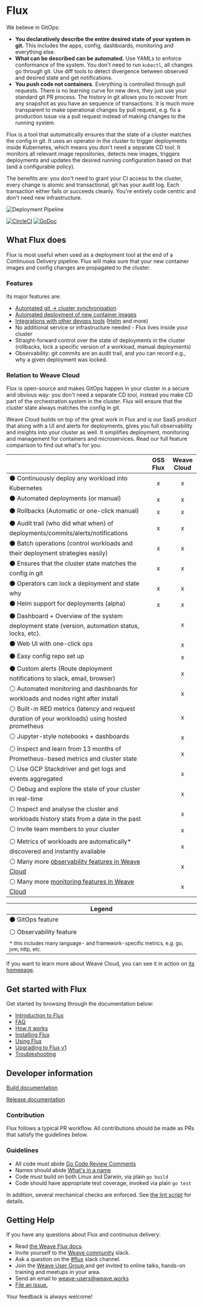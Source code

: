 # Flux

We believe in GitOps:

- **You declaratively describe the entire desired state of your
  system in git.** This includes the apps, config, dashboards,
  monitoring and everything else.
- **What can be described can be automated.** Use YAMLs to enforce
  conformance of the system. You don't need to run `kubectl`, all changes go
  through git. Use diff tools to detect divergence between observed and
  desired state and get notifications.
- **You push code not containers.** Everything is controlled through
  pull requests. There is no learning curve for new devs, they just use
  your standard git PR process. The history in git allows you to recover
  from any snapshot as you have an sequence of transactions. It is much
  more transparent to make operational changes by pull request, e.g.
  fix a production issue via a pull request instead of making changes to
  the running system.

Flux is a tool that automatically ensures that the state of a cluster
matches the config in git. It uses an operator in the cluster to trigger
deployments inside Kubernetes, which means you don't need a separate CD tool.
It monitors all relevant image repositories, detects new images, triggers
deployments and updates the desired running configuration based on that
(and a configurable policy).

The benefits are: you don't need to grant your CI access to the cluster, every
change is atomic and transactional, git has your audit log. Each transaction
either fails or succeeds cleanly. You're entirely code centric and don't need
new infrastructure.

![Deployment Pipeline](site/images/deployment-pipeline.png)

[![CircleCI](https://circleci.com/gh/weaveworks/flux.svg?style=svg)](https://circleci.com/gh/weaveworks/flux)
[![GoDoc](https://godoc.org/github.com/weaveworks/flux?status.svg)](https://godoc.org/github.com/weaveworks/flux)

## What Flux does

Flux is most useful when used as a deployment tool at the end of a
Continuous Delivery pipeline. Flux will make sure that your new
container images and config changes are propagated to the cluster.

### Features

Its major features are:

- [Automated git → cluster synchronisation](/site/introduction.md#automated-git-cluster-synchronisation)
- [Automated deployment of new container images](/site/introduction.md#automated-deployment-of-new-container-images)
- [Integrations with other devops tools](/site/introduction.md#integrations-with-other-devops-tools) ([Helm](/site/helm/helm-integration.md) and more)
- No additional service or infrastructure needed - Flux lives inside your
  cluster
- Straight-forward control over the state of deployments in the
  cluster (rollbacks, lock a specific version of a workload, manual
  deployments)
- Observability: git commits are an audit trail, and you can record
  e.g., why a given deployment was locked.

### Relation to Weave Cloud

Flux is open-source and makes GitOps happen in your cluster in a secure and
obvious way: you don't need a separate CD tool, instead you make CD part of
the orchestration system in the cluster. Flux will ensure that the cluster
state always matches the config in git.

Weave Cloud builds on top of the great work in Flux and is our SaaS product
that along with a UI and alerts for deployments, gives you full
observability and insights into your cluster as well. It simplifies
deployment, monitoring and management for containers and microservices.
Read our full feature comparison to find out what's for you.

|                                                                                                         | OSS Flux | Weave Cloud |
| ------------------------------------------------------------------------------------------------------- |:--------:|:-----------:|
| &#x026AB; Continuously deploy any workload into Kubernetes                                              | x        | x           |
| &#x026AB; Automated deployments (or manual)                                                             | x        | x           |
| &#x026AB; Rollbacks (Automatic or one-click manual)                                                     | x        | x           |
| &#x026AB; Audit trail (who did what when) of deployments/commits/alerts/notifications                   | x        | x           |
| &#x026AB; Batch operations (control workloads and their deployment strategies easily)                   | x        | x           |
| &#x026AB; Ensures that the cluster state matches the config in git                                      | x        | x           |
| &#x026AB; Operators can lock a deployment and state why                                                 | x        | x           |
| &#x026AB; Helm support for deployments (alpha)                                                          | x        | x           |
| &#x026AB; Dashboard + Overview of the system deployment state (version, automation status, locks, etc). |          | x           |
| &#x026AB; Web UI with one-click ops                                                                     |          | x           |
| &#x026AB; Easy config repo set up                                                                       |          | x           |
| &#x026AB; Custom alerts (Route deployment notifications to slack, email, browser)                       |          | x           |
| &#x026AA; Automated monitoring and dashboards for workloads and nodes right after install               |          | x           |
| &#x026AA; Built-in RED metrics (latency and request duration of your workloads) using hosted prometheus |          | x           |
| &#x026AA; Jupyter-style notebooks + dashboards                                                          |          | x           |
| &#x026AA; Inspect and learn from 13 months of Prometheus-based metrics and cluster state                |          | x           |
| &#x026AA; Use GCP Stackdriver and get logs and events aggregated                                        |          | x           |
| &#x026AA; Debug and explore the state of your cluster in real-time                                      |          | x           |
| &#x026AA; Inspect and analyse the cluster and workloads history stats from a date in the past           |          | x           |
| &#x026AA; Invite team members to your cluster                                                           |          | x           |
| &#x026AA; Metrics of workloads are automatically* discovered and instantly available                    |          | x           |
| &#x026AA; Many more [observability features in Weave Cloud](https://www.weave.works/features/troubleshooting-dashboard/) |          | x           |
| &#x026AA; Many more [monitoring features in Weave Cloud](https://www.weave.works/features/prometheus-monitoring/)        |          | x           |

| Legend                                                                                             |
| -------------------------------------------------------------------------------------------------- |
| &#x026AB; GitOps feature                                                                           |
| &#x026AA; Observability feature                                                                    |
| <sup>* this includes many language- and framework-specific metrics, e.g. go, jvm, http, etc.</sup> |

If you want to learn more about Weave Cloud, you can see it in action on
[its homepage](https://www.weave.works/product/cloud/).

## Get started with Flux

Get started by browsing through the documentation below:

- [Introduction to Flux](/site/introduction.md)
- [FAQ](/site/faq.md)
- [How it works](/site/how-it-works.md)
- [Installing Flux](/site/installing.md)
- [Using Flux](/site/using.md)
- [Upgrading to Flux v1](/site/upgrading-to-1.0.md)
- [Troubleshooting](/site/troubleshooting.md)

## Developer information

[Build documentation](/site/building.md)

[Release documentation](/internal_docs/releasing.md)

### Contribution

Flux follows a typical PR workflow.
All contributions should be made as PRs that satisfy the guidelines below.

### Guidelines

- All code must abide [Go Code Review Comments](https://github.com/golang/go/wiki/CodeReviewComments)
- Names should abide [What's in a name](https://talks.golang.org/2014/names.slide#1)
- Code must build on both Linux and Darwin, via plain `go build`
- Code should have appropriate test coverage, invoked via plain `go test`

In addition, several mechanical checks are enforced.
See [the lint script](/lint) for details.

## <a name="help"></a>Getting Help

If you have any questions about Flux and continuous delivery:

- Read [the Weave Flux docs](https://github.com/weaveworks/flux/tree/master/site).
- Invite yourself to the <a href="https://weaveworks.github.io/community-slack/" target="_blank">Weave community</a> slack.
- Ask a question on the [#flux](https://weave-community.slack.com/messages/flux/) slack channel.
- Join the <a href="https://www.meetup.com/pro/Weave/"> Weave User Group </a> and get invited to online talks, hands-on training and meetups in your area.
- Send an email to <a href="mailto:weave-users@weave.works">weave-users@weave.works</a>
- <a href="https://github.com/weaveworks/flux/issues/new">File an issue.</a>

Your feedback is always welcome!

